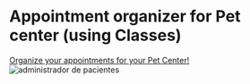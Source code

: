 <h1>Appointment organizer for Pet center (using Classes)</h1>

<a href="https://appointments-administrator.netlify.app/" target="_blank"> Organize your appointments for your Pet Center! </a>
![administrador de pacientes](https://user-images.githubusercontent.com/102038261/178265515-eac8e1c1-4813-465c-a416-2ec88402da3b.gif)
